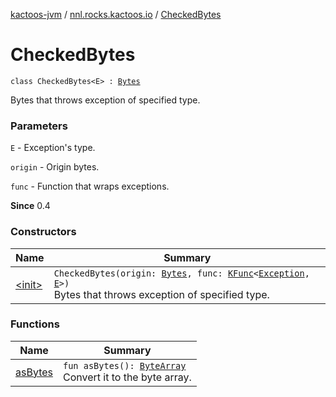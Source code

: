 [kactoos-jvm](../../index.md) / [nnl.rocks.kactoos.io](../index.md) / [CheckedBytes](./index.md)

# CheckedBytes

`class CheckedBytes<E> : `[`Bytes`](../../nnl.rocks.kactoos/-bytes/index.md)

Bytes that throws exception of specified type.

### Parameters

`E` - Exception's type.

`origin` - Origin bytes.

`func` - Function that wraps exceptions.

**Since**
0.4

### Constructors

| Name | Summary |
|---|---|
| [&lt;init&gt;](-init-.md) | `CheckedBytes(origin: `[`Bytes`](../../nnl.rocks.kactoos/-bytes/index.md)`, func: `[`KFunc`](../../nnl.rocks.kactoos/-k-func.md)`<`[`Exception`](https://kotlinlang.org/api/latest/jvm/stdlib/kotlin/-exception/index.html)`, `[`E`](index.md#E)`>)`<br>Bytes that throws exception of specified type. |

### Functions

| Name | Summary |
|---|---|
| [asBytes](as-bytes.md) | `fun asBytes(): `[`ByteArray`](https://kotlinlang.org/api/latest/jvm/stdlib/kotlin/-byte-array/index.html)<br>Convert it to the byte array. |
